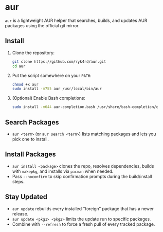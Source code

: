 # aur

`aur` is a lightweight AUR helper that searches, builds, and updates AUR packages using the official git mirror.

## Install
1. Clone the repository:
   ```bash
   git clone https://github.com/ryk4rd/aur.git
   cd aur
   ```
2. Put the script somewhere on your `PATH`:
   ```bash
   chmod +x aur
   sudo install -m755 aur /usr/local/bin/aur
   ```
3. (Optional) Enable Bash completions:
   ```bash
   sudo install -m644 aur-completion.bash /usr/share/bash-completion/completions/aur
   ```

## Search Packages
- `aur <term>` (or `aur search <term>`) lists matching packages and lets you pick one to install.

## Install Packages
- `aur install <package>` clones the repo, resolves dependencies, builds with `makepkg`, and installs via `pacman` when needed.
- Pass `--noconfirm` to skip confirmation prompts during the build/install steps.

## Stay Updated
- `aur update` rebuilds every installed “foreign” package that has a newer release.
- `aur update <pkg1> <pkg2>` limits the update run to specific packages.
- Combine with `--refresh` to force a fresh pull of every tracked package.
